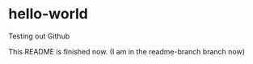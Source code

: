 # hello-world
Testing out Github

This README is finished now.
(I am in the readme-branch branch now)
